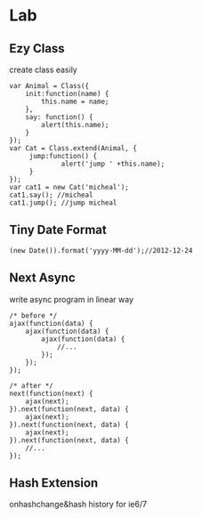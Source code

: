 Lab
=========

Ezy Class
---------
create class easily

	var Animal = Class({
		init:function(name) {
			this.name = name;
		},
		say: function() {
			alert(this.name);
		}
	});
	var Cat = Class.extend(Animal, {
		 jump:function() {
				 alert('jump ' +this.name);
		 }
	});
	var cat1 = new Cat('micheal');
	cat1.say();	//micheal
	cat1.jump(); //jump micheal
	
	
Tiny Date Format
----------------
	(new Date()).format('yyyy-MM-dd');//2012-12-24
	
Next Async
----------
write async program in linear way

	/* before */
	ajax(function(data) {
		ajax(function(data) {
			ajax(function(data) {
				//...
			});
		});
	});
	
	/* after */
	next(function(next) {
		ajax(next);
	}).next(function(next, data) {
		ajax(next);
	}).next(function(next, data) {
		ajax(next);
	}).next(function(next, data) {
		//...
	});
	
	
Hash Extension
--------------
onhashchange&hash history for ie6/7